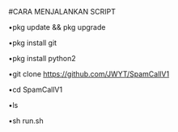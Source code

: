 #CARA MENJALANKAN SCRIPT

•pkg update && pkg upgrade







•pkg install git










•pkg install python2










•git clone https://github.com/JWYT/SpamCallV1











•cd SpamCallV1











•ls















•sh run.sh
